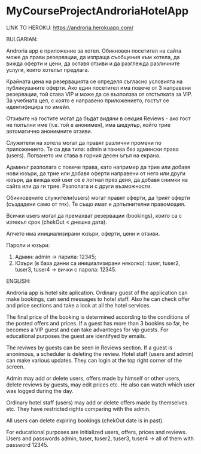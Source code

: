 # MyCourseProjectAndroriaHotelApp

LINK TO HEROKU:
https://androria.herokuapp.com/

BULGARIAN:

Androria app е приложение за хотел.
Обикновен посетител на сайта може да прави резервации, да изпраща съобщения към хотела, да вижда оферти и цени,
да оставя отзиви и да разглежда различните услуги, които хотелът предлага.

Крайната цена на резервацията се определя съгласно условията на публикуваните оферти. Ако един посетител има повече от
3 направени резервации, той става VIP и може да се възползва от отстъпката за VIP. За учебната цел,
с която е направено приложението, гостът се идентифицира по имейл.

Отзивите на гостите могат да бъдат видяни в секция Reviews - ако гост не попълни име (т.е. той е анонимен),
има шедулър, който трие автоматично анонимните отзиви.

Служители на хотела могат да правят различни промени по приложението. 
Те са два типа: admin и такива без админски права (users).
Логването им става в горния десен ъгъл на екрана.

Админът разполага с повече права, като например да трие или добавя нови юзъри, да трие или добавя оферти направени 
от него или други юзъри, да вижда кой user се е логнал през деня, да добавя снимки на сайта или да ги трие.
Разполага и с други възможности.

Обикновените служители(users) могат правят оферти, да трият оферти (създадени само от тях).
Те също имат и допълнителни правомощия.

Всички users могат да премахват резервации (bookings), които са с изтекъл срок (chekOut < днешна дата).

Апчето има инициализирани юзъри, оферти, цени и отзиви.

Пароли и юзъри:
1. Админ:
admin -> парила: 12345;
2. Юзъри (в база данни са инициализирани няколко):
tuser, tuser2, tuser3, tuser4 -> вички с парола: 12345.

ENGLISH:

Androria app is hotel site aplication.
Ordinary guest of the application can make bookings, can send messages to hotel staff. 
Also he can check offer and price sections and take a look at all the hotel services.

The final price of the booking is determined according to the conditions of the posted offers and prices.
If a guest has more than 3 bookins so far, he becomes a VIP guest and can take advanteges for vip guests.
For educational purposes the guest are identifyed by emails.

The reviwes by guests can be seen in Reviews section. If a guest is anonimous, a scheduler is deleting the review.
Hotel staff (users and admin) can make various updates. They can login at the top right corner of the screen.

Admin may add or delete users, offers made by himself or other users, delete reviews by guests, may edit prices etc.
He also can watch which user was logged during the day.

Ordinary hotel staff (users) may add or delete offers made by themselves etc. They have restricted rights comparing with the admin. 

All users can delete expiring bookings (chekOut date is in past).

For educational purposes are initialized users, offers, prices and reviews.
Users and passwords
admin,  tuser, tuser2, tuser3, tuser4 -> all of them with password 12345.
